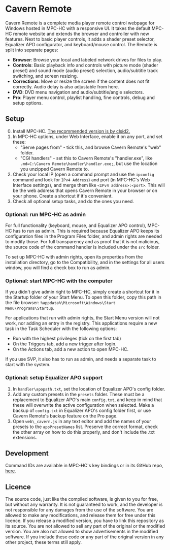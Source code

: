 # Cavern Remote
Cavern Remote is a complete media player remote control webpage for Windows
hosted in MPC-HC with a responsive UI. It takes the default MPC-HC remote
website and extends the browser and controller with new features. Next to basic
player controls, it adds a shader preset selector, Equalizer APO configurator,
and keyboard/mouse control. The Remote is split into separate pages:
- **Browser**: Browse your local and labeled network drives for files to play.
- **Controls**: Basic playback info and controls with picture mode (shader
  preset) and sound mode (audio preset) selection, audio/subtitle track
  switching, and screen resizing.
- **Corrections**: Move or resize the screen if the content does not fit
  correctly. Audio delay is also adjustable from here.
- **DVD**: DVD menu navigation and audio/subtitle/angle selectors.
- **Pro**: Player menu control, playlist handling, fine controls, debug and
  setup options.

## Setup
0. Install MPC-HC. [The recommended version is by clsid2.](https://github.com/clsid2/mpc-hc/releases)
1. In MPC-HC options, under Web Interface, enable it on any port, and set these:
	- "Serve pages from" - tick this, and browse Cavern Remote's "web" folder.
	- "CGI handlers" - set this to Cavern Remote's "handler.exe", like
	`.md=C:\Cavern Remote\handler\handler.exe;`, but use the location you unzipped
  Cavern Remote to.
2. Check your local IP (open a command prompt and use the `ipconfig` command and
  look for `IPv4 Address`) and port (in MPC-HC's Web Interface settings), and
  merge them like `<IPv4 address>:<port>`. This will be the web address that
  opens Cavern Remote in your browser or on your phone. Create a shortcut if
  it's convenient.
3. Check all optional setup tasks, and do the ones you need.

### Optional: run MPC-HC as admin
For full functionality (keyboard, mouse, and Equalizer APO control), MPC-HC has
to run as admin. This is required because Equalizer APO keeps its configuration
files in the Program Files folder, and admin rights are needed to modify those.
For full transparency and as proof that it is not malicious, the source code of
the command handler is included under the `src` folder.

To set up MPC-HC with admin rights, open its properties from the installation
directory, go to the Compatibility, and in the settings for all users window,
you will find a check box to run as admin.

### Optional: start MPC-HC with the computer
If you didn't give admin right to MPC-HC, simply create a shortcut for it in the
Startup folder of your Start Menu. To open this folder, copy this path in the
file browser: `%appdata%\Microsoft\Windows\Start Menu\Programs\Startup`.

For applications that run with admin rights, the Start Menu version will not
work, nor adding an entry in the registry. This applications require a new task
in the Task Scheduler with the following options:
- Run with the highest privileges (tick on the first tab)
- On the Triggers tab, add a new trigger after login.
- On the Actions tab, add a new action to open MPC-HC.

If you use SVP, it also has to run as admin, and needs a separate task to start
with the system.

### Optional: setup Equalizer APO support
1. In `handler\apopath.txt`, set the location of Equalizer APO's config folder.
2. Add any custom presets in the `presets` folder. These must be a replacement
to Equalizer APO's main `config.txt`, and keep in mind that these will overwrite
the active configuration when selected. Make a backup of `config.txt` in
Equalizer APO's config folder first, or use Cavern Remote's backup feature on
the Pro page.
2. Open `web\_cavern.js` in any text editor and add the names of your presets to
the `apoPresetNames` list. Preserve the correct format, check the other array on
how to do this properly, and don't include the .txt extensions.

## Development
Command IDs are available in MPC-HC's key bindings or in its GitHub repo,
[here](https://github.com/clsid2/mpc-hc/blob/develop/src/mpc-hc/resource.h).

## Licence
The source code, just like the compiled software, is given to you for free, but
without any warranty. It is not guaranteed to work, and the developer is not
responsible for any damages from the use of the software. You are allowed to
make any modifications, and release them for free under this licence. If you
release a modified version, you have to link this repository as its source. You
are not allowed to sell any part of the original or the modified version. You
are also not allowed to show advertisements in the modified software. If you
include these code or any part of the original version in any other project,
these terms still apply.